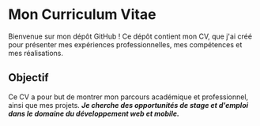 # Mon Curriculum Vitae

Bienvenue sur mon dépôt GitHub ! Ce dépôt contient mon CV, que j'ai créé pour présenter mes expériences professionnelles, mes compétences et mes réalisations.

## Objectif

Ce CV a pour but de montrer mon parcours académique et professionnel, ainsi que mes projets. ***Je cherche des opportunités de stage et d'emploi dans le domaine du développement web et mobile.***

